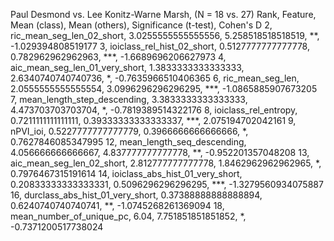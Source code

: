 Paul Desmond vs. Lee Konitz-Warne Marsh, (N = 18 vs. 27)
Rank, Feature, Mean (class), Mean (others), Significance (t-test), Cohen's D
2, ric_mean_seg_len_02_short, 3.0255555555555556, 5.258518518518519, **, -1.029394808519177
3, ioiclass_rel_hist_02_short, 0.5127777777777778, 0.782962962962963, ***, -1.6689696206627973
4, aic_mean_seg_len_01_very_short, 1.3833333333333333, 2.6340740740740736, *, -0.7635966510406365
6, ric_mean_seg_len, 2.0555555555555554, 3.0996296296296295, ***, -1.0865885907673205
7, mean_length_step_descending, 3.3833333333333333, 4.473703703703704, *, -0.7819389514322176
8, ioiclass_rel_entropy, 0.7211111111111111, 0.39333333333333337, ***, 2.075194702042161
9, nPVI_ioi, 0.5227777777777779, 0.3966666666666666, *, 0.7627846085347995
12, mean_length_seq_descending, 4.056666666666667, 4.837777777777778, **, -0.952201357048208
13, aic_mean_seg_len_02_short, 2.812777777777778, 1.8462962962962965, *, 0.7976467315191614
14, ioiclass_abs_hist_01_very_short, 0.20833333333333331, 0.5096296296296295, ***, -1.3279560934075887
16, durclass_abs_hist_01_very_short, 0.37388888888888894, 0.6240740740740741, **, -1.0745268261369094
18, mean_number_of_unique_pc, 6.04, 7.751851851851852, *, -0.7371200517738024
